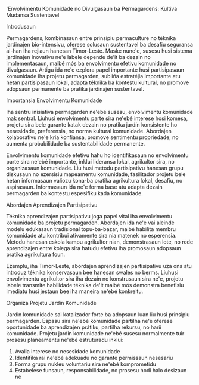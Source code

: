 'Envolvimentu Komunidade no Divulgasaun ba Permagardens: Kultiva Mudansa Sustentavel

Introdusaun

Permagardens, kombinasaun entre prinsipiu permaculture no téknika jardinajen bio-intensivu, oferese solusaun sustentavel ba desafiu seguransa ai-han iha rejiaun hanesan Timor-Leste. Maske nune'e, susesu husi sistema jardinajen inovativu ne'e labele depende de'it ba dezain no implementasaun, maibé mós ba envolvimentu efetivu komunidade no divulgasaun. Artigu ida ne'e ezplora papel importante husi partisipasaun komunidade iha projetu permagarden, subliña estratéjia importante atu hetan partisipasaun lokal, adapta téknika ba kontestu kultural, no promove adopsaun permanente ba pratika jardinajen sustentavel.

Importansia Envolvimentu Komunidade

Iha sentru inisiativa permagarden ne'ebé susesu, envolvimentu komunidade mak sentral. Liuhusi envolvimentu parte sira ne'ebé interese hosi komesa, projetu sira bele garante katak dezain no pratika jardín konsistente ho nesesidade, preferensia, no norma kultural komunidade. Abordajen kolaborativu ne'e kria konfiansa, promove sentimentu propriedade, no aumenta probabilidade ba sustentabilidade permanente.

Envolvimentu komunidade efetivu hahu ho identifikasaun no envolvimentu parte sira ne'ebé importante, inklui lideransa lokal, agrikultor sira, no organizasaun komunidade. Liu husi metodu partisipativu hanesan grupu diskusaun no ezersisiu mapeamentu komunidade, fasilitador projetu bele hetan informasaun valiozu kona-ba pratika agrikultura lokal, desafiu, no aspirasaun. Informasaun ida ne'e forma base atu adapta dezain permagarden ba kontestu espesifiku kada komunidade.

Abordajen Aprendizajen Partisipativu

Téknika aprendizajen partisipativu joga papel vital iha envolvimentu komunidade ba projetu permagarden. Abordajen ida ne'e vai aleinde modelu edukasaun tradisional topu-ba-bazar, maibé habilita membru komunidade atu kontribui ativamente sira nia matenek no esperensia. Metodu hanesan eskola kampu agrikultor nian, demonstrasaun lote, no rede aprendizajen entre kolega sira hatudu efetivu iha promosaun adopsaun pratika agrikultura foun.

Ezemplu, iha Timor-Leste, abordajen aprendizajen partisipativu uza ona atu introduz téknika konservasaun bee hanesan swales no berms. Liuhusi envolvimentu agrikultor sira iha dezain no konstrusaun sira ne'e, projetu labele transmite habilidade téknika de'it maibé mós demonstra benefisiu imediatu husi jestaun bee iha maneira ne'ebé konkreitu.

Organiza Projetu Jardin Komunidade

Jardin komunidade sai katalizador forte ba adopsaun luan liu husi prinsipiu permagarden. Espasu sira ne'ebé komunidade partilha ne'e oferese oportunidade ba aprendizajen prátiku, partilha rekursu, no harii komunidade. Projetu jardin komunidade ne'ebé susesu normalmente tuir prosesu planeamentu ne'ebé estruturadu inklui:

1. Avalia interese no nesesidade komunidade
2. Identifika rai ne'ebé adekuadu no garante permissaun nesesariu
3. Forma grupu nukleu voluntariu sira ne'ebé komprometidu
4. Estabelese funsaun, responsabilidade, no prosesu hodi halo desizaun ne